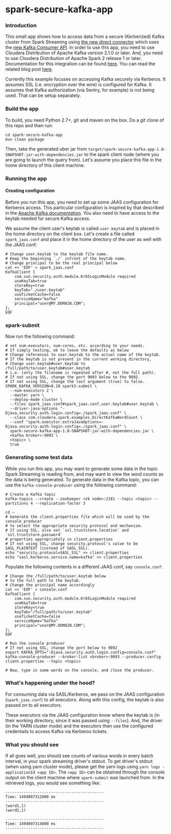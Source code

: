 spark-secure-kafka-app
============

### Introduction

This small app shows how to access data from a secure (Kerberized) Kafka
cluster from Spark Streaming using
[the new direct connector](http://spark.apache.org/docs/latest/streaming-kafka-0-10-integration.html)
which uses the
[new Kafka Consumer API](https://kafka.apache.org/documentation/#consumerconfigs). In
order to use this app, you need to use Cloudera Distribution of Apache Kafka
version 2.1.0 or later. And, you need to use Cloudera Distribution of Apache
Spark 2 release 1 or later. Documentation for this integration can be found
[here](https://www.cloudera.com/documentation/spark2/latest/topics/spark2_kafka.html). You
can read the related blog post
[here](http://blog.cloudera.com/blog/2017/05/reading-data-securely-from-apache-kafka-to-apache-spark/).

Currently this example focuses on accessing Kafka securely via Kerberos. It
assumes SSL (i.e. encryption over the wire) is configured for Kafka. It
assumes that Kafka authorization (via Sentry, for example) is not being
used. That can be setup separately.

### Build the app

To build, you need Python 2.7+, git and maven on the box.  Do a git clone of
this repo and then run:

```
cd spark-secure-kafka-app
mvn clean package
```

Then, take the generated uber jar from
`target/spark-secure-kafka-app-1.0-SNAPSHOT-jar-with-dependencies.jar` to
the spark client node (where you are going to launch the query from). Let's
assume you place this file in the home directory of this client machine.

### Running the app

#### Creating configuration

Before you run this app, you need to set up some JAAS configuration for
Kerberos access. This particular configuration is inspired by that described
in the
[Apache Kafka documentation](https://kafka.apache.org/documentation/#security_kerberos_sasl_clientconfig). You
also need to have access to the keytab needed for secure Kafka access.

We assume the client user's keytab is called `user.keytab` and is placed in
the home directory on the client box. Let's create a file called
`spark_jaas.conf` and place it in the home directory of the user as well
with the JAAS conf:

```
# Change user.keytab to the keytab file name.
# Keep the beginning `./` infront of the keytab name.
# Change principal to be the real principal below
cat << 'EOF' > spark_jaas.conf
KafkaClient {
    com.sun.security.auth.module.Krb5LoginModule required
    useKeyTab=true
    storeKey=true
    keyTab="./user.keytab"
    useTicketCache=false
    serviceName="kafka"
    principal="user@MY.DOMAIN.COM";
};
EOF
```

### spark-submit

Now run the following command:

```
# set num-executors, num-cores, etc. according to your needs.
# If simply testing, ok to leave the defaults as below
# Change references to user.keytab to the actual name of the keytab.
# If the keytab is not present in the current working directory,
# Change user.keytab#user.keytab to /full/path/to/user.keytab#user.keytab
# i.e. (only the filename is repeated after #, not the full path).
# If not using SSL, change the port 9093 below to the 9092.
# If not using SSL, change the last argument (true) to false.
SPARK_KAFKA_VERSION=0.10 spark2-submit \
  --num-executors 2 \
  --master yarn \
  --deploy-mode cluster \
  --files spark_jaas.conf#spark_jaas.conf,user.keytab#user.keytab \
  --driver-java-options "-Djava.security.auth.login.config=./spark_jaas.conf" \
  --class com.cloudera.spark.examples.DirectKafkaWordCount \
  --conf "spark.executor.extraJavaOptions=-Djava.security.auth.login.config=./spark_jaas.conf" \
  spark-secure-kafka-app-1.0-SNAPSHOT-jar-with-dependencies.jar \
  <kafka broker>:9093 \
  <topic> \
  true
```

### Generating some test data

While you run this app, you may want to generate some data in the topic
Spark Streaming is reading from, and may want to view the word counts as the
data is being generated. To generate data in the Kafka topic, you can use
the `kafka-console-producer` using the following command:

```
# Create a Kafka topic
kafka-topics --create --zookeeper <zk node>:2181 --topic <topic> --partitions 4 --replication-factor 3

cd ~
# Generate the client.properties file which will be used by the console producer
# to select the appropriate security protocol and mechanism.
# If using SSL, also set `ssl.truststore.location` and `ssl.truststore.password`
# properties appropriately in client.properties
# If not using SSL, change security.protocol's value to be SASL_PLAINTEXT (instead of SASL_SSL).
echo "security.protocol=SASL_SSL" >> client.properties
echo "sasl.kerberos.service.name=kafka" >> client.properties
```

Populate the following contents in a different JAAS conf, say
`console.conf`:

```
# Change the /full/path/to/user.keytab below
# to the full path to the keytab.
# Change the principal name accordingly
cat << 'EOF' > console.conf
KafkaClient {
    com.sun.security.auth.module.Krb5LoginModule required
    useKeyTab=true
    storeKey=true
    keyTab="/full/path/to/user.keytab"
    useTicketCache=false
    serviceName="kafka"
    principal="user@MY.DOMAIN.COM";
};
EOF
```


```
# Run the console producer
# If not using SSL, change the port below to 9092
export KAFKA_OPTS="-Djava.security.auth.login.config=console.conf"
kafka-console-producer --broker-list <broker>:9093 --producer.config client.properties --topic <topic>

# Now, type in some words on the console, and close the producer.
```


### What's happening under the hood?

For consuming data via SASL/Kerberos, we pass on the JAAS configuration
(`spark_jaas.conf`) to all executors. Along with this config, the keytab is
also passed on to all executors.

These executors via the JAAS configuration know where the keytab is (in
their working directory, since it was passed using `--files`). And, the
driver (in the YARN cluster mode) and the executors then use the configured
credentails to access Kafka via Kerberos tickets.

### What you should see

If all goes well, you should see counts of various words in every batch
interval, in your spark streaming driver's stdout. To get driver's stdout
(when using yarn cluster mode), please get the yarn logs using `yarn logs
-applicationId <app ID>`. The `<app ID>` can be obtained through the console
output on the client machine where `spark-submit` was launched from. In the
retrieved logs, you would see something like:


```
-------------------------------------------
Time: 1494007312000 ms
-------------------------------------------
(word1,1)
(word2,1)

-------------------------------------------
Time: 1494007314000 ms
-------------------------------------------
```

